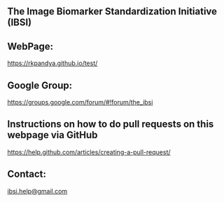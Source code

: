 ## The Image Biomarker Standardization Initiative (IBSI)

## WebPage: 
https://rkpandya.github.io/test/

## Google Group: 
https://groups.google.com/forum/#!forum/the_ibsi

## Instructions on how to do pull requests on this webpage via GitHub
https://help.github.com/articles/creating-a-pull-request/

## Contact: 
ibsi.help@gmail.com
